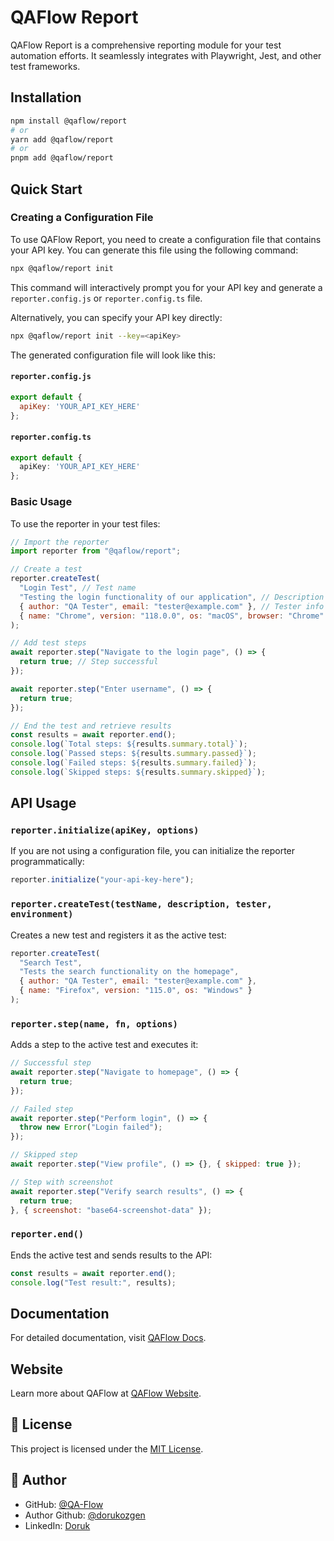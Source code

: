 # QAFlow Report

QAFlow Report is a comprehensive reporting module for your test automation efforts. It seamlessly integrates with Playwright, Jest, and other test frameworks.

## Installation

```bash
npm install @qaflow/report
# or
yarn add @qaflow/report
# or
pnpm add @qaflow/report
```

## Quick Start

### Creating a Configuration File

To use QAFlow Report, you need to create a configuration file that contains your API key. You can generate this file using the following command:

```bash
npx @qaflow/report init
```

This command will interactively prompt you for your API key and generate a `reporter.config.js` or `reporter.config.ts` file.

Alternatively, you can specify your API key directly:

```bash
npx @qaflow/report init --key=<apiKey>
```

The generated configuration file will look like this:

#### `reporter.config.js`
```javascript
export default {
  apiKey: 'YOUR_API_KEY_HERE'
};
```

#### `reporter.config.ts`
```typescript
export default {
  apiKey: 'YOUR_API_KEY_HERE'
};
```

### Basic Usage

To use the reporter in your test files:

```javascript
// Import the reporter
import reporter from "@qaflow/report";

// Create a test
reporter.createTest(
  "Login Test", // Test name
  "Testing the login functionality of our application", // Description
  { author: "QA Tester", email: "tester@example.com" }, // Tester info
  { name: "Chrome", version: "118.0.0", os: "macOS", browser: "Chrome" } // Environment
);

// Add test steps
await reporter.step("Navigate to the login page", () => {
  return true; // Step successful
});

await reporter.step("Enter username", () => {
  return true;
});

// End the test and retrieve results
const results = await reporter.end();
console.log(`Total steps: ${results.summary.total}`);
console.log(`Passed steps: ${results.summary.passed}`);
console.log(`Failed steps: ${results.summary.failed}`);
console.log(`Skipped steps: ${results.summary.skipped}`);
```

## API Usage

### `reporter.initialize(apiKey, options)`

If you are not using a configuration file, you can initialize the reporter programmatically:

```javascript
reporter.initialize("your-api-key-here");
```

### `reporter.createTest(testName, description, tester, environment)`

Creates a new test and registers it as the active test:

```javascript
reporter.createTest(
  "Search Test",
  "Tests the search functionality on the homepage",
  { author: "QA Tester", email: "tester@example.com" },
  { name: "Firefox", version: "115.0", os: "Windows" }
);
```

### `reporter.step(name, fn, options)`

Adds a step to the active test and executes it:

```javascript
// Successful step
await reporter.step("Navigate to homepage", () => {
  return true;
});

// Failed step
await reporter.step("Perform login", () => {
  throw new Error("Login failed");
});

// Skipped step
await reporter.step("View profile", () => {}, { skipped: true });

// Step with screenshot
await reporter.step("Verify search results", () => {
  return true;
}, { screenshot: "base64-screenshot-data" });
```

### `reporter.end()`

Ends the active test and sends results to the API:

```javascript
const results = await reporter.end();
console.log("Test result:", results);
```

## Documentation

For detailed documentation, visit [QAFlow Docs](https://qaflow.tech/docs).

## Website

Learn more about QAFlow at [QAFlow Website](https://qaflow.tech/).

## 📜 License
This project is licensed under the [MIT License](LICENSE).

## 👤 Author
- GitHub: [@QA-Flow](https://github.com/QA-Flow)
- Author Github: [@dorukozgen](https://github.com/dorukozgen)
- LinkedIn: [Doruk](https://www.linkedin.com/in/dorukozgen)